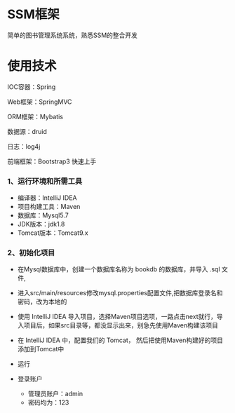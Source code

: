 # SSM框架
 简单的图书管理系统系统，熟悉SSM的整合开发
 # 使用技术
 IOC容器：Spring
 
 Web框架：SpringMVC
 
 ORM框架：Mybatis
   
 数据源：druid
 
 日志：log4j
 
 前端框架：Bootstrap3
 快速上手
### 1、运行环境和所需工具
* 编译器：IntelliJ IDEA
* 项目构建工具：Maven
* 数据库：Mysql5.7
* JDK版本：jdk1.8
* Tomcat版本：Tomcat9.x
### 2、初始化项目
* 在Mysql数据库中，创建一个数据库名称为 bookdb 的数据库，并导入 .sql 文件,
* 进入src/main/resources修改mysql.properties配置文件,把数据库登录名和密码，改为本地的
* 使用 IntelliJ IDEA 导入项目，选择Maven项目选项，一路点击next就行，导入项目后，如果src目录等，都没显示出来，别急先使用Maven构建该项目
* 在 IntelliJ IDEA 中，配置我们的 Tomcat， 然后把使用Maven构建好的项目添加到Tomcat中
* 运行

* 登录账户
  * 管理员账户：admin
  * 密码均为：123